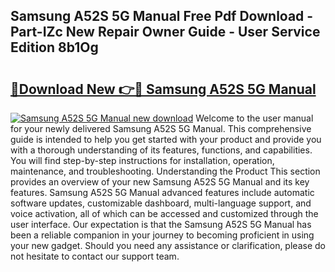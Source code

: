 ## Samsung A52S 5G Manual Free Pdf Download - Part-IZc New Repair Owner Guide - User Service Edition 8b1Og

# <h2><a href="http://cf26898.oget.top/?id=Samsung+A52S+5G+Manual">🔗Download New 👉🔴 Samsung A52S 5G Manual</a></h2>

[![Samsung A52S 5G Manual new download](https://i.imgur.com/5g1atiW.png)](http://cf26898.oget.top/?id=Samsung+A52S+5G+Manual)
Welcome to the user manual for your newly delivered Samsung A52S 5G Manual. This comprehensive guide is intended to help you get started with your product and provide you with a thorough understanding of its features, functions, and capabilities. You will find step-by-step instructions for installation, operation, maintenance, and troubleshooting. Understanding the Product This section provides an overview of your new Samsung A52S 5G Manual and its key features. Samsung A52S 5G Manual advanced features include automatic software updates, customizable dashboard, multi-language support, and voice activation, all of which can be accessed and customized through the user interface. Our expectation is that the Samsung A52S 5G Manual has been a reliable companion in your journey to becoming proficient in using your new gadget. Should you need any assistance or clarification, please do not hesitate to contact our support team.
